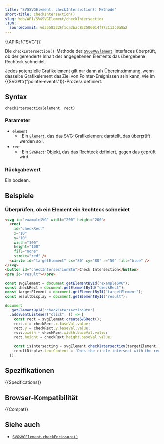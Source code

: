 ```yaml
---
title: "SVGSVGElement: checkIntersection() Methode"
short-title: checkIntersection()
slug: Web/API/SVGSVGElement/checkIntersection
l10n:
  sourceCommit: 6d35583226f1ca3bac852506014f973113c0a8a2
---
```


{{APIRef("SVG")}}

Die `checkIntersection()`-Methode des [`SVGSVGElement`](/de/docs/Web/API/SVGSVGElement)-Interfaces überprüft, ob der gerenderte Inhalt des angegebenen Elements das übergebene Rechteck schneidet.

Jedes potenzielle Grafikelement gilt nur dann als Übereinstimmung, wenn dasselbe Grafikelement das Ziel von Pointer-Ereignissen sein kann, wie im {{SVGAttr("pointer-events")}}-Prozess definiert.

## Syntax

```js-nolint
checkIntersection(element, rect)
```

### Parameter

- `element`
  - : Ein [`Element`](/de/docs/Web/API/Element), das das SVG-Grafikelement darstellt, das überprüft werden soll.
- `rect`
  - : Ein [`SVGRect`](/de/docs/Web/API/SVGRect)-Objekt, das das Rechteck definiert, gegen das geprüft wird.

### Rückgabewert

Ein boolean.

## Beispiele

### Überprüfen, ob ein Element ein Rechteck schneidet

```html
<svg id="exampleSVG" width="200" height="200">
  <rect
    id="checkRect"
    x="10"
    y="10"
    width="100"
    height="100"
    fill="none"
    stroke="red" />
  <circle id="targetElement" cx="80" cy="80" r="50" fill="blue" />
</svg>
<button id="checkIntersectionBtn">Check Intersection</button>
<pre id="result"></pre>
```

```js
const svgElement = document.getElementById("exampleSVG");
const checkRect = document.getElementById("checkRect");
const targetElement = document.getElementById("targetElement");
const resultDisplay = document.getElementById("result");

document
  .getElementById("checkIntersectionBtn")
  .addEventListener("click", () => {
    const rect = svgElement.createSVGRect();
    rect.x = checkRect.x.baseVal.value;
    rect.y = checkRect.y.baseVal.value;
    rect.width = checkRect.width.baseVal.value;
    rect.height = checkRect.height.baseVal.value;

    const isIntersecting = svgElement.checkIntersection(targetElement, rect);
    resultDisplay.textContent = `Does the circle intersect with the rectangle? ${isIntersecting}`;
  });
```

## Spezifikationen

{{Specifications}}

## Browser-Kompatibilität

{{Compat}}

## Siehe auch

- [`SVGSVGElement.checkEnclosure()`](/de/docs/Web/API/SVGSVGElement/checkEnclosure)
